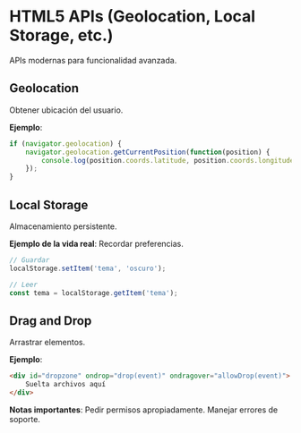 # HTML5 APIs (Geolocation, Local Storage, etc.)

APIs modernas para funcionalidad avanzada.

## Geolocation

Obtener ubicación del usuario.

**Ejemplo**:

```javascript
if (navigator.geolocation) {
    navigator.geolocation.getCurrentPosition(function(position) {
        console.log(position.coords.latitude, position.coords.longitude);
    });
}
```

## Local Storage

Almacenamiento persistente.

**Ejemplo de la vida real**: Recordar preferencias.

```javascript
// Guardar
localStorage.setItem('tema', 'oscuro');

// Leer
const tema = localStorage.getItem('tema');
```

## Drag and Drop

Arrastrar elementos.

**Ejemplo**:

```html
<div id="dropzone" ondrop="drop(event)" ondragover="allowDrop(event)">
    Suelta archivos aquí
</div>
```

**Notas importantes**: Pedir permisos apropiadamente. Manejar errores de soporte.